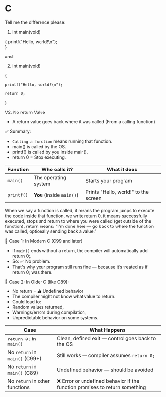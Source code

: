 # C
Tell me the difference please:

1. int main(void)

{
    printf("Hello, world!\n");  
} 

and

2. int main(void)

{

    printf("Hello, world!\n");
    
    return 0;
    
} 

V2. No return Value
- A return value goes back where it was called (From a calling function)

✅ Summary:
- `Calling a function` means running that function.
- main() is called by the OS.
- printf() is called by you inside main().
- return 0 = Stop executing.

| Function   | Who calls it?             | What it does                         |
| ---------- | ------------------------- | ------------------------------------ |
| `main()`   | The operating system      | Starts your program                  |
| `printf()` | **You** (inside `main()`) | Prints "Hello, world!" to the screen |

When we say a function is called, it means the program jumps to execute the code inside that function, we write return 0, it means successfully executed, stops and return to where you were called (get outside of the function), return means: “I'm done here — go back to where the function was called, optionally sending back a value.”

🔹 Case 1: In Modern C (C99 and later):
- If `main()` ends without a return, the compiler will automatically add return 0;.
- So: ✅ No problem.
- That's why your program still runs fine — because it’s treated as if return 0; was there.

🔹 Case 2: In Older C (like C89):
- No return = ⚠️ Undefined behavior
- The compiler might not know what value to return.
- Could lead to:
- Random values returned,
- Warnings/errors during compilation,
- Unpredictable behavior on some systems.

| Case                           | What Happens                                                               |
| ------------------------------ | -------------------------------------------------------------------------- |
| `return 0;` in `main()`        | Clean, defined exit — control goes back to the OS                          |
| No `return` in `main()` (C99+) | Still works — compiler assumes `return 0;`                                 |
| No `return` in `main()` (C89)  | Undefined behavior — should be avoided                                     |
| No `return` in other functions | ❌ Error or undefined behavior if the function promises to return something |




